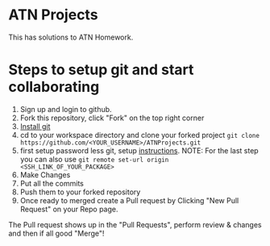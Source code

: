 # ATN Projects

This has solutions to ATN Homework.

# Steps to setup git and start collaborating

1. Sign up and login to github.
1. Fork this repository, click "Fork" on the top right corner
1. [Install git](https://git-scm.com/book/en/v2/Getting-Started-Installing-Git)
1. cd to your workspace directory and clone your forked project `git clone https://github.com/<YOUR_USERNAME>/ATNProjects.git`
1. first setup password less git, setup [instructions](https://zzpanqing.github.io/2017/02/28/github-push-without-username-and-password.html).
    NOTE: For the last step you can also use `git remote set-url origin <SSH_LINK_OF_YOUR_PACKAGE>`
1. Make Changes
1. Put all the commits
1. Push them to your forked repository
1. Once ready to merged create a Pull request by Clicking "New Pull Request" on your Repo page.

The Pull request shows up in the "Pull Requests", perform review & changes and then if all good "Merge"!